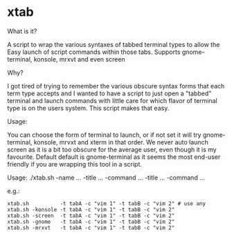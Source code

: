 xtab
====

What is it?

A script to wrap the various syntaxes of tabbed terminal types to allow
the Easy launch of script commands within those tabs. Supports gnome-terminal, 
konsole, mrxvt and even screen

Why?

I got tired of trying to remember the various obscure syntax forms that
each term type accepts and I wanted to have a script to just open a "tabbed"
terminal and launch commands with little care for which flavor of terminal
type is on the users system. This script makes that easy.

Usage:

You can choose the form of terminal to launch, or if not set it will
try gnome-terminal, konsole, mrvxt and xterm in that order. We never
auto launch screen as it is a bit too obscure for the average user,
even though it is my favourite. Default default is gnome-terminal as
it seems the most end-user friendly if you are wrapping this tool in
a script.

Usage: ./xtab.sh -name ... -title ... -command ... -title ... -command ...

e.g.:

    xtab.sh          -t tabA -c "vim 1" -t tabB -c "vim 2" # use any
    xtab.sh -konsole -t tabA -c "vim 1" -t tabB -c "vim 2"
    xtab.sh -screen  -t tabA -c "vim 1" -t tabB -c "vim 2"
    xtab.sh -gnome   -t tabA -c "vim 1" -t tabB -c "vim 2"
    xtab.sh -mrxvt   -t tabA -c "vim 1" -t tabB -c "vim 2"
